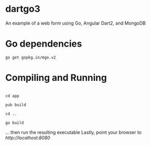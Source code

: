 # dartgo3
An example of a web form using Go, Angular Dart2, and MongoDB
# Go dependencies
<code>go get gopkg.in/mgo.v2</code>
# Compiling and Running
<code>
cd app<br>
pub build<br>
cd ..<br>
go build<br>
</code>
... then run the resulting executable
Lastly, point your browser to <em>http://localhost:8080</em>
